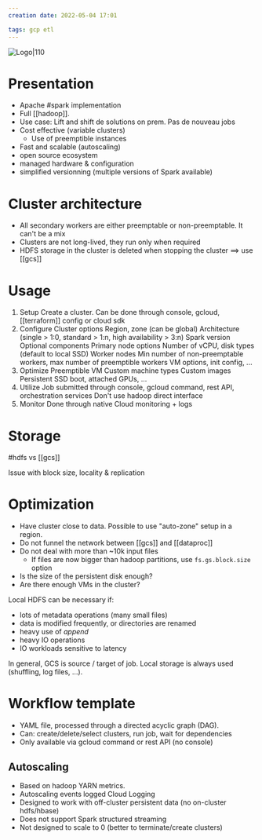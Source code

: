 ```yaml
---
creation date: 2022-05-04 17:01

tags: gcp etl
---
```


![Logo|110](https://external-content.duckduckgo.com/iu/?u=https%3A%2F%2Fmiro.medium.com%2Fmax%2F1024%2F1*7zT3ByyHCc1w2SdFS4TqSw.png&f=1&nofb=1)

# Presentation

- Apache #spark implementation
- Full [[hadoop]].
- Use case: Lift and shift de solutions on prem. Pas de nouveau jobs
- Cost effective (variable clusters)
	- Use of preemptible instances
- Fast and scalable (autoscaling)
- open source ecosystem
- managed hardware & configuration
- simplified versionning (multiple versions of Spark available)

# Cluster architecture

- All secondary workers are either preemptable or non-preemptable. It can't be a mix
- Clusters are not long-lived, they run only when required
- HDFS storage in the cluster is deleted when stopping the cluster ==> use [[gcs]]

# Usage

1. Setup
	Create a cluster. Can be done through console, gcloud, [[terraform]] config or cloud sdk
2. Configure
	Cluster options
		Region, zone (can be global)
		Architecture (single > 1:0, standard > 1:n, high availability > 3:n)
		Spark version
		Optional components
	Primary node options
		Number of vCPU, disk types (default to local SSD)
	Worker nodes
		Min number of non-preemptable workers, max number of preemptible workers
		VM options, init config, ...
3. Optimize
	Preemptible VM
	Custom machine types
	Custom images
	Persistent SSD boot, attached GPUs, ...
4. Utilize
	Job submitted through console, gcloud command, rest API, orchestration services
	Don't use hadoop direct interface
5. Monitor
	Done through native Cloud monitoring + logs

# Storage

#hdfs vs [[gcs]]

Issue with block size, locality & replication

# Optimization

- Have cluster close to data. Possible to use "auto-zone" setup in a region.
- Do not funnel the network between [[gcs]] and [[dataproc]]
- Do not deal with more than ~10k input files
	- If files are now bigger than hadoop partitions, use `fs.gs.block.size` option
- Is the size of the persistent disk enough?
- Are there enough VMs in the cluster?

Local HDFS can be necessary if:

- lots of metadata operations (many small files)
- data is modified frequently, or directories are renamed
- heavy use of _append_
- heavy IO operations
- IO workloads sensitive to latency

In general, GCS is source / target of job. Local storage is always used (shuffling, log files, ...).

# Workflow template

- YAML file, processed through a directed acyclic graph (DAG).
- Can: create/delete/select clusters, run job, wait for dependencies
- Only available via gcloud command or rest API (no console)

## Autoscaling

- Based on hadoop YARN metrics.
- Autoscaling events logged Cloud Logging
- Designed to work with off-cluster persistent data (no on-cluster hdfs/hbase)
- Does not support Spark structured streaming
- Not designed to scale to 0 (better to terminate/create clusters)
